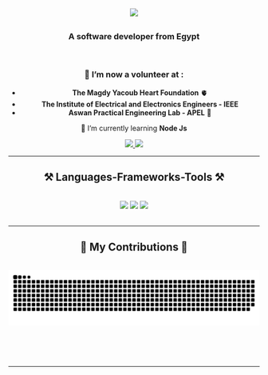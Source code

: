<h1 align="center">
        <img src="https://readme-typing-svg.herokuapp.com/?font=Righteous&size=35&center=true&vCenter=true&width=500&height=70&duration=4000&lines=Hola~+👾;+I'm+Sahar+Mahmoud!;" />
    </h1>
<h3 align="center">A software developer from Egypt</h3>

<br/>

<div align="center">
 
### 🔭 I’m now a volunteer at :

- **The Magdy Yacoub Heart Foundation** 🫀
- **The Institute of Electrical and Electronics Engineers - IEEE**
- **Aswan Practical Engineering Lab - APEL** 🤖

 
 🌱 I’m currently learning **Node Js**

 
 </div>
 
<div align="center"> 
  <a href="mailto:saharmahmud86@gmail.com">
    <img src="https://img.shields.io/badge/Gmail-333333?style=for-the-badge&logo=gmail&logoColor=red" />
  </a>
  <a href="https://www.linkedin.com/in/sahar-mahmoud-bb9a40219/" target="_blank">
    <img src="https://img.shields.io/badge/LinkedIn-0077B5?style=for-the-badge&logo=linkedin&logoColor=white" target="_blank" />
  </a>
  
</div>

 <hr/>
 
<h2 align="center">⚒️ Languages-Frameworks-Tools ⚒️</h2>
<br/>
<div align="center">
    <img src="https://skillicons.dev/icons?i=html,css,bootstrap,javascript,typescript,threejs,react,jest,nextjs" />
    <img src="https://skillicons.dev/icons?i=mui,tailwind,vscode,babel,codepen,discord,kali,linux,bash" />
    <img src="https://skillicons.dev/icons?i=python,github,figma,git,notion,vercel,yarn" /><br>
</div>

<br/>
<hr/>
<div align="center">
  <h2>🐍 My Contributions 🐍</h2>
  <br>
  <img alt="snake eating my contributions" src="https://raw.githubusercontent.com/sa7ar19/sa7ar19/output/github-contribution-grid-snake.svg" />
  
  <br/><br/><br/>
</div>
<hr/>
